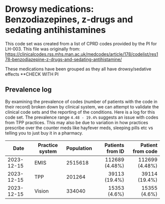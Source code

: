 # Drowsy medications: Benzodiazepines, z-drugs and sedating antihistamines

This code set was created from a list of CPRD codes provided by the PI for LH-003. This file was originally from: https://clinicalcodes.rss.mhs.man.ac.uk/medcodes/article/178/codelist/res178-benzodiazepine-z-drugs-and-sedating-antihistamine/

These medications have been grouped as they all have drowsy/sedative effects **CHECK WITH PI


## Prevalence log

By examining the prevalence of codes (number of patients with the code in their record) broken down by clinical system, we can attempt to validate the clinical code sets and the reporting of the conditions. Here is a log for this code set. The prevalence range `4.48 - 19.4%` suggests an issue with codes from TPP practices. This may also be due to variation in how practices prescribe over the counter meds like hayfever meds, sleeping pills etc vs telling you to just buy it in a pharmacy.

| Date       | Practice system | Population | Patients from ID | Patient from code |
| ---------- | --------------- | ---------- | ---------------: | ----------------: |
| 2023-12-15 | EMIS | 2515618 | 112689 (4.48%) | 112699 (4.48%) | 
| 2023-12-15 | TPP | 201264 | 39113 (19.4%) | 39114 (19.4%) | 
| 2023-12-15 | Vision | 334040 | 15353 (4.6%) | 15355 (4.6%) | 